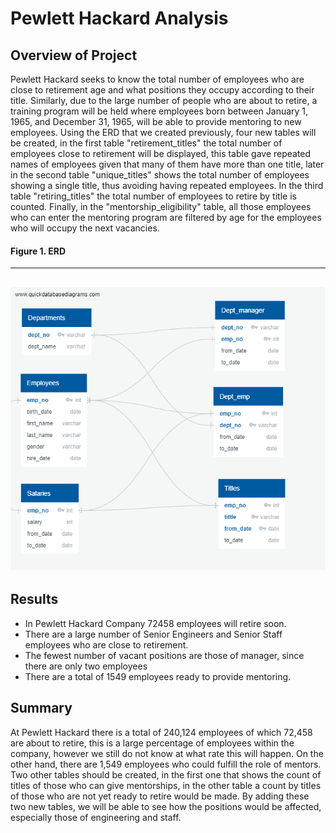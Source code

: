 # Pewlett Hackard Analysis
## Overview of Project
Pewlett Hackard seeks to know the total number of employees who are close to retirement age and what positions they occupy according to their title. Similarly, due to the large number of people who are about to retire, a training program will be held where employees born between January 1, 1965, and December 31, 1965, will be able to provide mentoring to new employees.
Using the ERD that we created previously, four new tables will be created, in the first table "retirement_titles" the total number of employees close to retirement will be displayed, this table gave repeated names of employees given that many of them have more than one title, later in the second table "unique_titles" shows the total number of employees showing a single title, thus avoiding having repeated employees. In the third table "retiring_titles" the total number of employees to retire by title is counted. Finally, in the "mentorship_eligibility" table, all those employees who can enter the mentoring program are filtered by age for the employees who will occupy the next vacancies.
#### Figure 1. ERD
-------
![EmployeeDB.png](https://github.com/Ricardolpz99/Pewlett-Hackard-Analysis/blob/main/EmployeeDB.png)
-------
## Results
* In Pewlett Hackard Company 72458 employees will retire soon.
* There are a large number of Senior Engineers and Senior Staff employees who are close to retirement.
* The fewest number of vacant positions are those of manager, since there are only two employees
* There are a total of 1549 employees ready to provide mentoring.

## Summary
At Pewlett Hackard there is a total of 240,124 employees of which 72,458 are about to retire, this is a large percentage of employees within the company, however we still do not know at what rate this will happen. On the other hand, there are 1,549 employees who could fulfill the role of mentors. Two other tables should be created, in the first one that shows the count of titles of those who can give mentorships, in the other table a count by titles of those who are not yet ready to retire would be made. By adding these two new tables, we will be able to see how the positions would be affected, especially those of engineering and staff.
